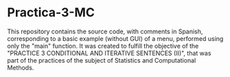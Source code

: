 # Practica-3-MC
This repository contains the source code, with comments in Spanish, corresponding to a basic example (without GUI) of a menu, performed using only the "main" function. It was created to fulfill the objective of the "PRACTICE 3 CONDITIONAL AND ITERATIVE SENTENCES (II)", that was part of the practices of the subject of Statistics and Computational Methods.

